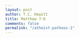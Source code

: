 ```yaml
---
layout: post
author: T.C. Howitt
title: Matthew 7:6
comments: false
permalink: "/atheist-patheos-1"
---
```

